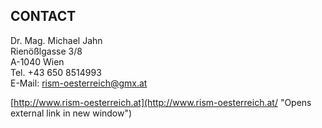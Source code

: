 ## CONTACT

Dr. Mag. Michael Jahn  
Rienößlgasse 3/8  
 A-1040 Wien  
 Tel. +43 650 8514993  
 E-Mail: [rism-oesterreich@gmx.at](mailto:rism-oesterreich@gmx.at)

[http://www.rism-oesterreich.at](http://www.rism-oesterreich.at/ "Opens external link in new window")